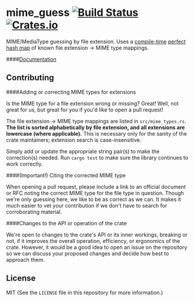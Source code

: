 # mime_guess [![Build Status](https://travis-ci.org/abonander/mime_guess.svg?branch=master)](https://travis-ci.org/abonander/mime_guess) [![Crates.io](https://img.shields.io/crates/v/mime_guess.svg)](https://crates.io/crates/mime_guess)

MIME/MediaType guessing by file extension. Uses a [compile-time](https://crates.io/crates/phf_codegen) [perfect hash map](https://crates.io/crates/phf) of known file extension -> MIME type mappings.

####[Documentation](https://docs.rs/mime_guess/)

Contributing
-----------

####Adding or correcting MIME types for extensions

Is the MIME type for a file extension wrong or missing? Great! Well, not great for us, but great for you if you'd like to open a pull request! 

The file extension -> MIME type mappings are listed in `src/mime_types.rs`. **The list is sorted alphabetically by file extension, and all extensions are lowercase (where applicable).** This is necessary only for the sanity of the crate maintainers; extension search is case-insensitive.

Simply add or update the appropriate string pair(s) to make the correction(s) needed. Run `cargo test` to make sure the library continues to work correctly.

####(Important!) Citing the corrected MIME type 

When opening a pull request, please include a link to an official document or RFC noting the correct MIME type for the file type in question. Though we're only guessing here, we like to be as correct as we can. It makes it much easier to vet your contribution if we don't have to search for corroborating material.

####Changes to the API or operation of the crate

We're open to changes to the crate's API or its inner workings, breaking or not, if it improves the overall operation, efficiency, or ergonomics of the crate. However, it would be a good idea to open an issue on the repository so we can discuss your proposed changes and decide how best to approach them.


License
-------

MIT (See the `LICENSE` file in this repository for more information.)
